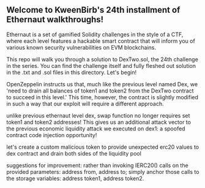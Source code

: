 ## Welcome to KweenBirb's 24th installment of Ethernaut walkthroughs! 

Ethernaut is a set of gamified Solidity challenges in the style of a CTF, where each level features a hackable smart contract that will inform you of various known security vulnerabilities on EVM blockchains.

This repo will walk you through a solution to DexTwo.sol, the 24th challenge in the series. You can find the challenge itself and fully fleshed out solution in the .txt and .sol files in this directory. Let's begin!

OpenZeppelin instructs us that, much like the previous level named Dex, we 'need to drain all balances of token1 and token2 from the DexTwo contract to succeed in this level.' This time, however, the contract is slightly modified in such a way that our exploit will require a different approach.



unlike previous ethernaut level dex, swap function no longer requires set token1 and token2 addresses! This gives us an additional attack vector to the previous economic liquidity attack we executed on dex1: a spoofed contract code injection opportunity!

let's create a custom malicious token to provide unexpected erc20 values to dex contract and drain both sides of the liquidity pool

suggestions for improvement: rather than invoking IERC20() calls on the provided parameters: address from, address to; simply anchor those calls to the storage variables: address token1, address token2.
